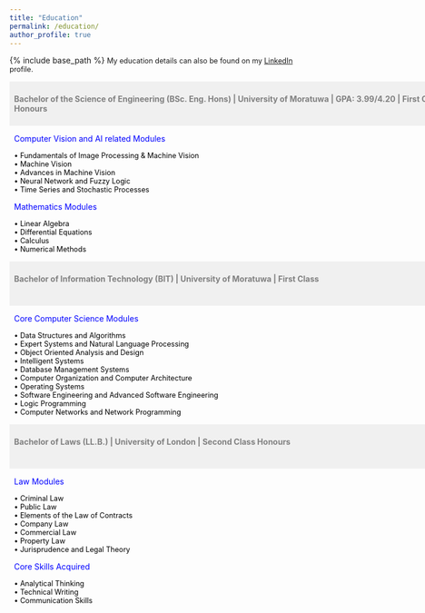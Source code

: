 ```yaml
---
title: "Education"
permalink: /education/
author_profile: true
---
```


{% include base_path %}
<span style="font-size:0.9em;text-align: justify;">My education details can also be found on my <a href="https://www.linkedin.com/in/vinoj-jayasundara-983a81129/">LinkedIn</a> profile.</span>

<span style="font-size:1em; color:gray;background-color: #F0F0F0;height: 4em; width: 57em; display:inline-block; vertical-align: middle; padding-top: 22px;padding-left: 8px;text-align: left"><b>Bachelor of the Science of Engineering (BSc. Eng. Hons) | University of Moratuwa | GPA: 3.99/4.20 | First Class Honours</b></span><br/>

<span style="font-size:1em; color:blue;padding-left: 8px;">Computer Vision and AI related Modules</span>

<span style="font-size:0.9em; color:black;padding-left: 8px;"> &bull; Fundamentals of Image Processing & Machine Vision</span><br/>
<span style="font-size:0.9em; color:black;padding-left: 8px;"> &bull; Machine Vision</span><br/>
<span style="font-size:0.9em; color:black;padding-left: 8px;"> &bull; Advances in Machine Vision</span><br/>
<span style="font-size:0.9em; color:black;padding-left: 8px;"> &bull; Neural Network and Fuzzy Logic</span><br/>
<span style="font-size:0.9em; color:black;padding-left: 8px;"> &bull; Time Series and Stochastic Processes</span><br/>
  
<span style="font-size:1em; color:blue;padding-left: 8px;">Mathematics Modules</span>

<span style="font-size:0.9em; color:black;padding-left: 8px;"> &bull; Linear Algebra</span><br/>
<span style="font-size:0.9em; color:black;padding-left: 8px;"> &bull; Differential Equations</span><br/>
<span style="font-size:0.9em; color:black;padding-left: 8px;"> &bull; Calculus</span><br/>
<span style="font-size:0.9em; color:black;padding-left: 8px;"> &bull; Numerical Methods</span><br/>

<span style="font-size:1em; color:gray;background-color: #F0F0F0;height: 4em; width: 57em; display:inline-block; vertical-align: middle; padding-top: 22px;padding-left: 8px;text-align: left"><b>Bachelor of Information Technology (BIT) | University of Moratuwa | First Class</b></span><br/>

<span style="font-size:1em; color:blue;padding-left: 8px;">Core Computer Science Modules</span>

<span style="font-size:0.9em; color:black;padding-left: 8px;"> &bull; Data Structures and Algorithms </span><br/>
<span style="font-size:0.9em; color:black;padding-left: 8px;"> &bull; Expert Systems and Natural Language Processing </span><br/>
<span style="font-size:0.9em; color:black;padding-left: 8px;"> &bull; Object Oriented Analysis and Design </span><br/>
<span style="font-size:0.9em; color:black;padding-left: 8px;"> &bull; Intelligent Systems </span><br/>
<span style="font-size:0.9em; color:black;padding-left: 8px;"> &bull; Database Management Systems</span><br/>
<span style="font-size:0.9em; color:black;padding-left: 8px;"> &bull; Computer Organization and Computer Architecture</span><br/>
<span style="font-size:0.9em; color:black;padding-left: 8px;"> &bull; Operating Systems</span><br/>
<span style="font-size:0.9em; color:black;padding-left: 8px;"> &bull; Software Engineering and Advanced Software Engineering</span><br/>
<span style="font-size:0.9em; color:black;padding-left: 8px;"> &bull; Logic Programming </span><br/>
<span style="font-size:0.9em; color:black;padding-left: 8px;"> &bull; Computer Networks and Network Programming </span><br/>

<span style="font-size:1em; color:gray;background-color: #F0F0F0;height: 4em; width: 57em; display:inline-block; vertical-align: middle; padding-top: 22px;padding-left: 8px;text-align: left"><b>Bachelor of Laws (LL.B.) | University of London | Second Class Honours</b></span><br/>

<span style="font-size:1em; color:blue;padding-left: 8px;">Law Modules</span>

<span style="font-size:0.9em; color:black;padding-left: 8px;"> &bull; Criminal Law </span><br/>
<span style="font-size:0.9em; color:black;padding-left: 8px;"> &bull; Public Law </span><br/>
<span style="font-size:0.9em; color:black;padding-left: 8px;"> &bull; Elements of the Law of Contracts </span><br/>
<span style="font-size:0.9em; color:black;padding-left: 8px;"> &bull; Company Law </span><br/>
<span style="font-size:0.9em; color:black;padding-left: 8px;"> &bull; Commercial Law </span><br/>
<span style="font-size:0.9em; color:black;padding-left: 8px;"> &bull; Property Law </span><br/>
<span style="font-size:0.9em; color:black;padding-left: 8px;"> &bull; Jurisprudence and Legal Theory </span><br/>

<span style="font-size:1em; color:blue;padding-left: 8px;">Core Skills Acquired</span>

<span style="font-size:0.9em; color:black;padding-left: 8px;"> &bull; Analytical Thinking </span><br/>
<span style="font-size:0.9em; color:black;padding-left: 8px;"> &bull; Technical Writing </span><br/>
<span style="font-size:0.9em; color:black;padding-left: 8px;"> &bull; Communication Skills </span><br/>
